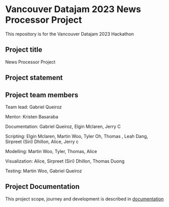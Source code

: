 # Vancouver Datajam 2023 News Processor Project 

This repository is for the Vancouver Datajam 2023 Hackathon

## Project title
News Processor Project 
## Project statement

## Project team members

Team lead:  Gabriel Queiroz

Mentor: Kristen Basaraba

Documentation: Gabriel Queiroz, Elgin Mclaren, Jerry C

Scripting: Elgin Mclaren, Martin Woo, Tyler Oh, Thomas , Leah Dang, Sirpreet (Siri) Dhillon, Alice, Jerry c

Modelling: Martin Woo, Tyler, Thomas, Alice

Visualization: Alice, Sirpreet (Siri) Dhillon, Thomas Duong

Testing: Martin Woo, Gabriel Queiroz


## Project Documentation

This project scope, journey and development is described in [documentation](/documentation/README.md)